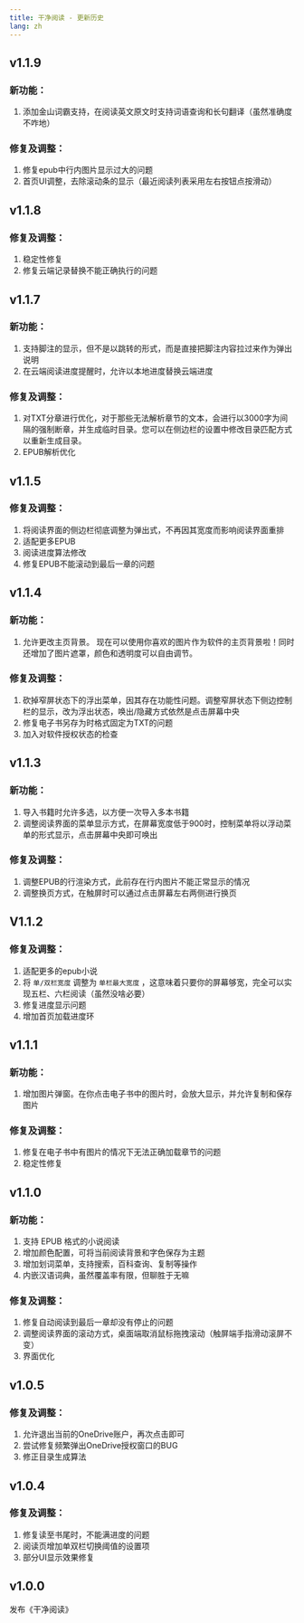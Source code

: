 ```yaml
---
title: 干净阅读 - 更新历史
lang: zh
---
```


## v1.1.9

### 新功能：

1. 添加金山词霸支持，在阅读英文原文时支持词语查询和长句翻译（虽然准确度不咋地）

### 修复及调整：

1. 修复epub中行内图片显示过大的问题
2. 首页UI调整，去除滚动条的显示（最近阅读列表采用左右按钮点按滑动）

## v1.1.8

### 修复及调整：

1. 稳定性修复
2. 修复云端记录替换不能正确执行的问题

## v1.1.7

### 新功能：

1. 支持脚注的显示，但不是以跳转的形式，而是直接把脚注内容拉过来作为弹出说明
2. 在云端阅读进度提醒时，允许以本地进度替换云端进度

### 修复及调整：

1. 对TXT分章进行优化，对于那些无法解析章节的文本，会进行以3000字为间隔的强制断章，并生成临时目录。您可以在侧边栏的设置中修改目录匹配方式以重新生成目录。
2. EPUB解析优化

## v1.1.5

### 修复及调整：

1. 将阅读界面的侧边栏彻底调整为弹出式，不再因其宽度而影响阅读界面重排
2. 适配更多EPUB
3. 阅读进度算法修改
4. 修复EPUB不能滚动到最后一章的问题

## v1.1.4

### 新功能：

1. 允许更改主页背景。
	现在可以使用你喜欢的图片作为软件的主页背景啦！同时还增加了图片遮罩，颜色和透明度可以自由调节。

### 修复及调整：

1. 砍掉窄屏状态下的浮出菜单，因其存在功能性问题。调整窄屏状态下侧边控制栏的显示，改为浮出状态，唤出/隐藏方式依然是点击屏幕中央
2. 修复电子书另存为时格式固定为TXT的问题
3. 加入对软件授权状态的检查

## v1.1.3

### 新功能：

1. 导入书籍时允许多选，以方便一次导入多本书籍
2. 调整阅读界面的菜单显示方式，在屏幕宽度低于900时，控制菜单将以浮动菜单的形式显示，点击屏幕中央即可唤出

### 修复及调整：

1. 调整EPUB的行渲染方式，此前存在行内图片不能正常显示的情况
2. 调整换页方式，在触屏时可以通过点击屏幕左右两侧进行换页

## V1.1.2

### 修复及调整：

1. 适配更多的epub小说
2. 将 `单/双栏宽度` 调整为 `单栏最大宽度` ，这意味着只要你的屏幕够宽，完全可以实现五栏、六栏阅读（虽然没啥必要）
3. 修复进度显示问题
4. 增加首页加载进度环

## v1.1.1

### 新功能：

1. 增加图片弹窗。在你点击电子书中的图片时，会放大显示，并允许复制和保存图片

### 修复及调整：

1. 修复在电子书中有图片的情况下无法正确加载章节的问题
2. 稳定性修复

## v1.1.0

### 新功能：

1. 支持 EPUB 格式的小说阅读
2. 增加颜色配置，可将当前阅读背景和字色保存为主题
3. 增加划词菜单，支持搜索，百科查询、复制等操作
4. 内嵌汉语词典，虽然覆盖率有限，但聊胜于无嘛

### 修复及调整：

1. 修复自动阅读到最后一章却没有停止的问题
2. 调整阅读界面的滚动方式，桌面端取消鼠标拖拽滚动（触屏端手指滑动滚屏不变）
3. 界面优化

## v1.0.5

### 修复及调整：

1. 允许退出当前的OneDrive账户，再次点击即可
2. 尝试修复频繁弹出OneDrive授权窗口的BUG
3. 修正目录生成算法

## v1.0.4

### 修复及调整：

1. 修复读至书尾时，不能满进度的问题
2. 阅读页增加单双栏切换阈值的设置项
3. 部分UI显示效果修复

## v1.0.0

发布《干净阅读》